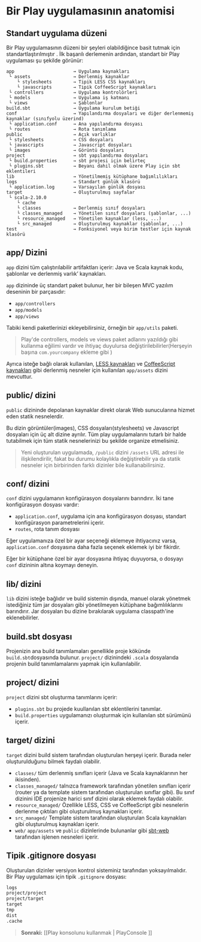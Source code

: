 <!--- Copyright (C) 2009-2013 Typesafe Inc. <http://www.typesafe.com> -->
# Bir Play uygulamasının anatomisi

## Standart uygulama düzeni

Bir Play uygulamasının düzeni bir şeyleri olabildiğince basit tutmak için standartlaştırılmıştır . İlk başarılı derlemenin ardından, standart bir Play uygulaması şu şekilde görünür:

```
app                      → Uygulama kaynakları
 └ assets                → Derlenmiş kaynaklar
    └ stylesheets        → Tipik LESS CSS kaynakları
    └ javascripts        → Tipik CoffeeScript kaynakları
 └ controllers           → Uygulama kontrolörleri
 └ models                → Uygulama iş katmanı
 └ views                 → Şablonlar
build.sbt                → Uygulama kurulum betiği
conf                     → Yapılandırma dosyaları ve diğer derlenmemiş kaynaklar (sınıfyolu üzerind)
 └ application.conf      → Ana yapılandırma dosyası
 └ routes                → Rota tanımlama
public                   → Açık varlıklar
 └ stylesheets           → CSS dosyaları
 └ javascripts           → Javascript dosyaları
 └ images                → Görüntü dosyaları
project                  → sbt yapılandırma dosyaları
 └ build.properties      → sbt projesi için belirteç
 └ plugins.sbt           → Beyanı dahil olmak üzere Play için sbt eklentileri
lib                      → Yönetilmemiş kütüphane bağımlılıkları
logs                     → Standart günlük klasörü
 └ application.log       → Varsayılan günlük dosyası
target                   → Oluşturulmuş sayfalar
 └ scala-2.10.0            
    └ cache              
    └ classes            → Derlenmiş sınıf dosyaları
    └ classes_managed    → Yönetilen sınıf dosyaları (şablonlar, ...)
    └ resource_managed   → Yönetilen kaynaklar (less, ...)
    └ src_managed        → Oluşturulmuş kaynaklar (şablonlar, ...)
test                     → Fonksiyonel veya birim testler için kaynak klasörü
```

## app/ Dizini

`app` dizini tüm çalıştırılabilir artifaktları içerir: Java ve Scala kaynak kodu, şablonlar ve derlenmiş varlık’ kaynakları.

`app` dizininde üç standart paket bulunur, her bir bileşen MVC yazılım deseninin bir parçasıdır: 

- `app/controllers`
- `app/models`
- `app/views`

Tabiki kendi paketlerinizi ekleyebilirsiniz, örneğin bir `app/utils` paketi.

> Play'de controllers, models ve views paket adlarını yazıldığı gibi kullanma eğilimi vardır ve ihtiyaç duyulursa değiştirilebilirler(Herşeyin başına `com.yourcompany` ekleme gibi )

Ayrıca isteğe bağlı olarak kullanılan, [LESS kaynakları](http://lesscss.org/) ve [CoffeeScript kaynakları](http://coffeescript.org/) gibi derlenmiş nesneler için kullanılan `app/assets` dizini mevcuttur.

## public/ dizini

`public` dizininde depolanan kaynaklar direkt olarak Web sunucularına hizmet eden statik nesnelerdir.

Bu dizin görüntüler(images), CSS dosyaları(stylesheets) ve Javascript dosyaları için üç alt dizine ayrılır. Tüm play uygulamalarını tutarlı bir halde tutabilmek için tüm statik nesnelerinizi bu şekilde organize etmelisiniz.

> Yeni oluşturulan uygulamada, `/public` dizini `/assets` URL adresi ile ilişkilendirilir, fakat bu durumu kolaylıkla değiştirebilir ya da statik nesneler için birbirinden farklı dizinler bile kullanabilirsiniz.

## conf/ dizini

`conf` dizini uygulamanın konfigürasyon dosyalarını barındırır. İki tane konfigürasyon dosyası vardır:

- `application.conf`, uygulama için ana konfigürasyon dosyası, standart konfigürasyon parametrelerini içerir.
- `routes`, rota tanım dosyası

Eğer uygulamanıza özel bir ayar seçeneği eklemeye ihtiyacınız varsa, `application.conf` dosyasına daha fazla seçenek eklemek iyi bir fikirdir.

Eğer bir kütüphane özel bir ayar dosyasına ihtiyaç duyuyorsa, o dosyayı `conf` dizininin altına koymayı deneyin.

## lib/ dizini

`lib` dizini isteğe bağlıdır ve build sistemin dışında, manuel olarak yönetmek istediğiniz tüm jar dosyaları gibi yönetilmeyen kütüphane bağımlılıklarını barındırır. Jar dosyaları bu dizine bırakılarak uygulama classpath'ine eklenebilirler.

## build.sbt dosyası

Projenizin ana build tanımlamaları genellikle proje kökünde `build.sbt`dosyasında bulunur. `project/` dizinindeki `.scala` dosyalarıda projenin build tanımlamalarını yapmak için kullanılabilir.

## project/ dizini

`project` dizini sbt oluşturma tanımlarını içerir:

- `plugins.sbt` bu projede kuullanılan sbt eklentilerini tanımlar.
- `build.properties` uygulamanızı oluşturmak için kullanılan sbt sürümünü içerir.

## target/ dizini

`target` dizini build sistem tarafından oluşturulan herşeyi içerir. Burada neler oluşturulduğunu bilmek faydalı olabilir.

- `classes/` tüm derlenmiş sınıfları içerir (Java ve Scala kaynaklarının her ikisinden).
- `classes_managed/` talnızca framework tarafından yönetilen sınıfları içerir (router ya da template sistem tarafından oluşturulan sınıflar gibi). Bu sınıf dizinini IDE projenize harici sınıf dizini olarak eklemek faydalı olabilir.
- `resource_managed/` Özellikle LESS, CSS ve CoffeeScript gibi nesnelerin derlenme çıktıları gibi oluşturulmuş kaynakları içerir.
- `src_managed/` Template sistem tarafından oluşturulan Scala kaynakları gibi oluşturulmuş kaynakları içerir.
- `web/` `app/assets` ve `public` dizinlerinde bulunanlar gibi [sbt-web](https://github.com/sbt/sbt-web#sbt-web) tarafından işlenen nesneleri içerir.

## Tipik .gitignore dosyası

Oluşturulan dizinler versiyon kontrol sisteminiz tarafından yoksayılmalıdır. Bir Play uygulaması için tipik `.gitignore` dosyası:

```txt
logs
project/project
project/target
target
tmp
dist
.cache
```

> **Sonraki:** [[Play konsolunu kullanmak | PlayConsole ]]
